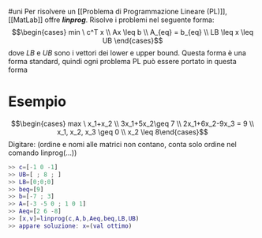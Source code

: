 #uni 
Per risolvere un [[Problema di Programmazione Lineare (PL)]], [[MatLab]] offre ___linprog___.
Risolve i problemi nel seguente forma: $$\begin{cases} min \ c^T x \\ Ax \leq b \\ A_{eq} = b_{eq} \\ LB \leq x \leq UB \end{cases}$$
dove $LB$ e $UB$ sono i vettori dei lower e upper bound.
Questa forma è una forma standard, quindi ogni problema PL può essere portato in questa forma
# Esempio
$$\begin{cases} max \ x_1+x_2 \\ 3x_1+5x_2\geq 7 \\ 2x_1+6x_2-9x_3 = 9 \\ x_1, x_2, x_3 \geq 0 \\ x_2 \leq 8\end{cases}$$
Digitare: (ordine e nomi alle matrici non contano, conta solo ordine nel comando linprog(...))
```matlab
>> c=[-1 0 -1]
>> UB=[ ; 8 ; ]
>> LB=[0;0;0]
>> beq=[9]
>> b=[-7 ; 3]
>> A=[-3 -5 0 ; 1 0 1]
>> Aeq=[2 6 -8]
>> [x,v]=linprog(c,A,b,Aeq,beq,LB,UB)
>> appare soluzione: x=(val ottimo)
```
